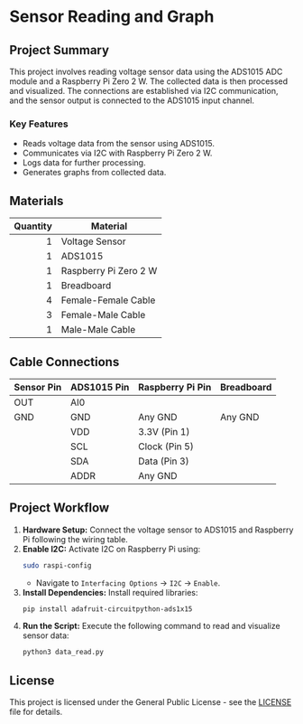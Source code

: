 # Sensor Reading and Graph

## Project Summary

This project involves reading voltage sensor data using the ADS1015 ADC module and a Raspberry Pi Zero 2 W. The collected data is then processed and visualized. The connections are established via I2C communication, and the sensor output is connected to the ADS1015 input channel.

### Key Features
- Reads voltage data from the sensor using ADS1015.
- Communicates via I2C with Raspberry Pi Zero 2 W.
- Logs data for further processing.
- Generates graphs from collected data.

## Materials

| Quantity | Material              |
|---------:|----------------------|
|       1  | Voltage Sensor       |
|       1  | ADS1015              |
|       1  | Raspberry Pi Zero 2 W |
|       1  | Breadboard           |
|       4  | Female-Female Cable  |
|       3  | Female-Male Cable    |
|       1  | Male-Male Cable      |

## Cable Connections

| Sensor Pin | ADS1015 Pin | Raspberry Pi Pin | Breadboard |
|------------|------------|------------------|------------|
| OUT        | AI0        |                  |            |
| GND        | GND        | Any GND          | Any GND    |
|            | VDD        | 3.3V (Pin 1)     |            |
|            | SCL        | Clock (Pin 5)    |            |
|            | SDA        | Data (Pin 3)     |            |
|            | ADDR       | Any GND          |            |

## Project Workflow
1. **Hardware Setup:** Connect the voltage sensor to ADS1015 and Raspberry Pi following the wiring table.
2. **Enable I2C:** Activate I2C on Raspberry Pi using:
   ```sh
   sudo raspi-config
   ```
   - Navigate to `Interfacing Options` → `I2C` → `Enable`.
3. **Install Dependencies:** Install required libraries:
   ```sh
   pip install adafruit-circuitpython-ads1x15
   ```
4. **Run the Script:** Execute the following command to read and visualize sensor data:
   ```sh
   python3 data_read.py
   ```

## License

This project is licensed under the General Public License - see the [LICENSE](LICENSE) file for details.

